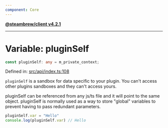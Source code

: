 ```yaml
---
component: Core
---
```


[**@steambrew/client v4.2.1**](../README.md)

***

# Variable: pluginSelf

```ts
const pluginSelf: any = m_private_context;
```

Defined in: [src/api/index.ts:108](https://github.com/SteamClientHomebrew/SDK/blob/main/typescript-packages/client/src/api/index.ts#L108)

`pluginSelf` is a sandbox for data specific to your plugin. 
You can't access other plugins sandboxes and they can't access yours.

pluginSelf can be referenced from any js/ts file and it will point to the same object. 
pluginSelf is normally used as a way to store "global" variables to prevent having to pass redundant parameters.

```typescript
pluginSelf.var = "Hello"
console.log(pluginSelf.var) // Hello
```
